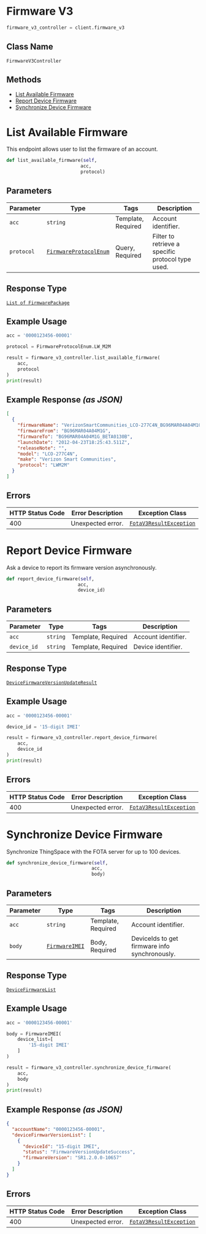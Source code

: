 # Firmware V3

```python
firmware_v3_controller = client.firmware_v3
```

## Class Name

`FirmwareV3Controller`

## Methods

* [List Available Firmware](../../doc/controllers/firmware-v3.md#list-available-firmware)
* [Report Device Firmware](../../doc/controllers/firmware-v3.md#report-device-firmware)
* [Synchronize Device Firmware](../../doc/controllers/firmware-v3.md#synchronize-device-firmware)


# List Available Firmware

This endpoint allows user to list the firmware of an account.

```python
def list_available_firmware(self,
                           acc,
                           protocol)
```

## Parameters

| Parameter | Type | Tags | Description |
|  --- | --- | --- | --- |
| `acc` | `string` | Template, Required | Account identifier. |
| `protocol` | [`FirmwareProtocolEnum`](../../doc/models/firmware-protocol-enum.md) | Query, Required | Filter to retrieve a specific protocol type used. |

## Response Type

[`List of FirmwarePackage`](../../doc/models/firmware-package.md)

## Example Usage

```python
acc = '0000123456-00001'

protocol = FirmwareProtocolEnum.LW_M2M

result = firmware_v3_controller.list_available_firmware(
    acc,
    protocol
)
print(result)
```

## Example Response *(as JSON)*

```json
[
  {
    "firmwareName": "VerizonSmartCommunities_LCO-277C4N_BG96MAR04A04M1G_BG96MAR04A04M1G_BETA0130B",
    "firmwareFrom": "BG96MAR04A04M1G",
    "firmwareTo": "BG96MAR04A04M1G_BETA0130B",
    "launchDate": "2012-04-23T18:25:43.511Z",
    "releaseNote": "",
    "model": "LCO-277C4N",
    "make": "Verizon Smart Communities",
    "protocol": "LWM2M"
  }
]
```

## Errors

| HTTP Status Code | Error Description | Exception Class |
|  --- | --- | --- |
| 400 | Unexpected error. | [`FotaV3ResultException`](../../doc/models/fota-v3-result-exception.md) |


# Report Device Firmware

Ask a device to report its firmware version asynchronously.

```python
def report_device_firmware(self,
                          acc,
                          device_id)
```

## Parameters

| Parameter | Type | Tags | Description |
|  --- | --- | --- | --- |
| `acc` | `string` | Template, Required | Account identifier. |
| `device_id` | `string` | Template, Required | Device identifier. |

## Response Type

[`DeviceFirmwareVersionUpdateResult`](../../doc/models/device-firmware-version-update-result.md)

## Example Usage

```python
acc = '0000123456-00001'

device_id = '15-digit IMEI'

result = firmware_v3_controller.report_device_firmware(
    acc,
    device_id
)
print(result)
```

## Errors

| HTTP Status Code | Error Description | Exception Class |
|  --- | --- | --- |
| 400 | Unexpected error. | [`FotaV3ResultException`](../../doc/models/fota-v3-result-exception.md) |


# Synchronize Device Firmware

Synchronize ThingSpace with the FOTA server for up to 100 devices.

```python
def synchronize_device_firmware(self,
                               acc,
                               body)
```

## Parameters

| Parameter | Type | Tags | Description |
|  --- | --- | --- | --- |
| `acc` | `string` | Template, Required | Account identifier. |
| `body` | [`FirmwareIMEI`](../../doc/models/firmware-imei.md) | Body, Required | DeviceIds to get firmware info synchronously. |

## Response Type

[`DeviceFirmwareList`](../../doc/models/device-firmware-list.md)

## Example Usage

```python
acc = '0000123456-00001'

body = FirmwareIMEI(
    device_list=[
        '15-digit IMEI'
    ]
)

result = firmware_v3_controller.synchronize_device_firmware(
    acc,
    body
)
print(result)
```

## Example Response *(as JSON)*

```json
{
  "accountName": "0000123456-00001",
  "deviceFirmwarVersionList": [
    {
      "deviceId": "15-digit IMEI",
      "status": "FirmwareVersionUpdateSuccess",
      "firmwareVersion": "SR1.2.0.0-10657"
    }
  ]
}
```

## Errors

| HTTP Status Code | Error Description | Exception Class |
|  --- | --- | --- |
| 400 | Unexpected error. | [`FotaV3ResultException`](../../doc/models/fota-v3-result-exception.md) |

